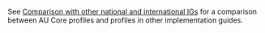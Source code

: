 See [Comparison with other national and international IGs](comparison.html) for a comparison between AU Core profiles and profiles in other implementation guides.


